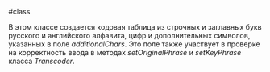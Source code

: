 #class 

В этом классе создается кодовая таблица из строчных и заглавных букв русского и английского алфавита, цифр и дополнительных символов, указанных в поле _additionalChars_. Это поле также участвует в проверке на корректность ввода в методах _setOriginalPhrase_ и _setKeyPhrase_ класса _Transcoder_.
